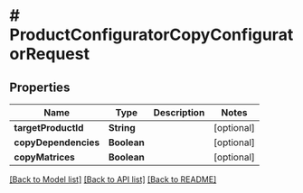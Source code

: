 # # ProductConfiguratorCopyConfiguratorRequest


## Properties 


Name | Type | Description | Notes
------------ | ------------- | ------------- | -------------
**targetProductId**| **String** |   | [optional]
**copyDependencies**| **Boolean** |   | [optional]
**copyMatrices**| **Boolean** |   | [optional]


[[Back to Model list]](../../README.md#models) [[Back to API list]](../../README.md#endpoints) [[Back to README]](../../README.md)

